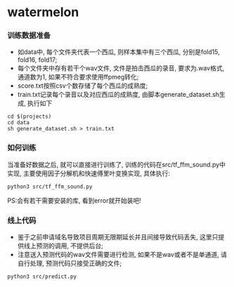 # watermelon

### 训练数据准备
- 如data中, 每个文件夹代表一个西瓜, 则样本集中有三个西瓜, 分别是fold15, fold16, fold17;
- 每个文件夹中存有若干个wav文件, 文件是拍击西瓜的录音, 要求为.wav格式, 通道数为1, 如果不符合要求使用ffpmeg转化;
- score.txt按照csv个数存储了每个西瓜的成熟度;
- train.txt记录每个录音以及对应西瓜的成熟度, 由脚本generate_dataset.sh生成, 执行如下

```
cd $(projects)
cd data
sh generate_dataset.sh > train.txt
```

### 如何训练
当准备好数据之后, 就可以直接进行训练了, 训练的代码在src/tf_ffm_sound.py中实现, 主要使用因子分解机和快速傅里叶变换实现, 具体执行:

```
python3 src/tf_ffm_sound.py
```
PS:会有若干需要安装的库, 看到error就开始装吧!
### 线上代码
- 鉴于之前申请域名导致项目周期无限期延长并且间接导致代码丢失, 这里只提供线上预测的调用, 不提供后台;
- 注意送入预测代码的wav文件需要进行检测, 如果不是wav或者不是单通道, 请自行处理, 预测代码只接受正确的文件;

```
python3 src/predict.py
```
